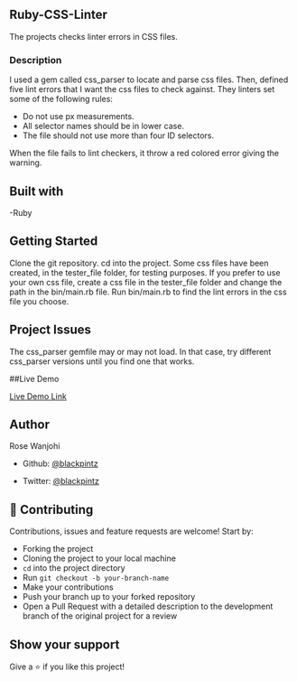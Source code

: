 ## Ruby-CSS-Linter

The projects checks linter errors in CSS files.

### Description

I used a gem called css_parser to locate and parse css files. Then, defined five lint errors that I want the css files
to check against.
They linters set some of the following rules:

- Do not use px measurements.
- All selector names should be in lower case.
- The file should not use more than four ID selectors.

When the file fails to lint checkers, it throw a red colored error giving the warning.

## Built with

-Ruby

## Getting Started

Clone the git repository.
cd into the project.
Some css files have been created, in the tester_file folder, for testing purposes. If you prefer to use your
own css file, create a css file in the tester_file folder and change the path in the bin/main.rb file.
Run bin/main.rb to find the lint errors in the css file you choose.

## Project Issues 

The css_parser gemfile may or may not load. In that case, try different css_parser versions until
you find one that works.

##Live Demo

[Live Demo Link](https://repl.it/@blackpintz/RubyCssLinters)


## Author

Rose Wanjohi

- Github: [@blackpintz](https://github.com/blackpintz)

- Twitter: [@blackpintz](https://twitter.com/blackpintz)

 
## 🤝 Contributing

Contributions, issues and feature requests are welcome! Start by:

- Forking the project
- Cloning the project to your local machine
- `cd` into the project directory
- Run `git checkout -b your-branch-name`
- Make your contributions
- Push your branch up to your forked repository
- Open a Pull Request with a detailed description to the development branch of the original project for a review

## Show your support

Give a ⭐️ if you like this project!





